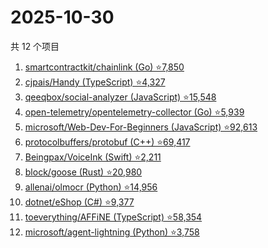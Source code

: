 # 2025-10-30

共 12 个项目

<!-- BEGIN GITHUB -->
<!-- 最后更新时间 2025-10-30 06:08:53 +0800 -->
1. [smartcontractkit/chainlink (Go) ⭐7,850](https://github.com/smartcontractkit/chainlink)
1. [cjpais/Handy (TypeScript) ⭐4,327](https://github.com/cjpais/Handy)
1. [qeeqbox/social-analyzer (JavaScript) ⭐15,548](https://github.com/qeeqbox/social-analyzer)
1. [open-telemetry/opentelemetry-collector (Go) ⭐5,939](https://github.com/open-telemetry/opentelemetry-collector)
1. [microsoft/Web-Dev-For-Beginners (JavaScript) ⭐92,613](https://github.com/microsoft/Web-Dev-For-Beginners)
1. [protocolbuffers/protobuf (C++) ⭐69,417](https://github.com/protocolbuffers/protobuf)
1. [Beingpax/VoiceInk (Swift) ⭐2,211](https://github.com/Beingpax/VoiceInk)
1. [block/goose (Rust) ⭐20,980](https://github.com/block/goose)
1. [allenai/olmocr (Python) ⭐14,956](https://github.com/allenai/olmocr)
1. [dotnet/eShop (C#) ⭐9,377](https://github.com/dotnet/eShop)
1. [toeverything/AFFiNE (TypeScript) ⭐58,354](https://github.com/toeverything/AFFiNE)
1. [microsoft/agent-lightning (Python) ⭐3,758](https://github.com/microsoft/agent-lightning)
<!-- END GITHUB -->